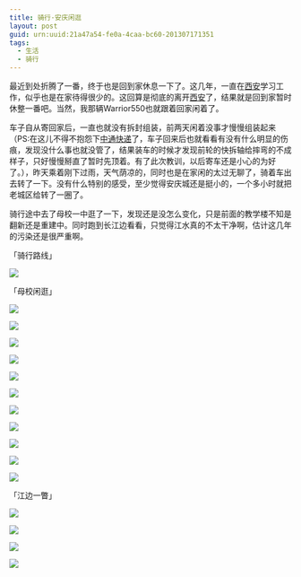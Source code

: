 ```yaml
---
title: 骑行·安庆闲逛
layout: post
guid: urn:uuid:21a47a54-fe0a-4caa-bc60-201307171351
tags:
  - 生活
  - 骑行
---
```


最近到处折腾了一番，终于也是回到家休息一下了。这几年，一直在[西安][1]学习工作，似乎也是在家待得很少的。这回算是彻底的离开[西安][1]了，结果就是回到家暂时休整一番吧。当然，我那辆Warrior550也就跟着回家闲着了。

车子自从寄回家后，一直也就没有拆封组装，前两天闲着没事才慢慢组装起来（PS:在这儿不得不抱怨下[中通快递][2]了，车子回来后也就看看有没有什么明显的伤痕，发现没什么事也就没管了，结果装车的时候才发现前轮的快拆轴给摔弯的不成样子，只好慢慢掰直了暂时先顶着。有了此次教训，以后寄车还是小心的为好了。），昨天乘着刚下过雨，天气荫凉的，同时也是在家闲的太过无聊了，骑着车出去转了一下。没有什么特别的感受，至少觉得安庆城还是挺小的，一个多小时就把老城区给转了一圈了。

骑行途中去了母校一中逛了一下，发现还是没怎么变化，只是前面的教学楼不知是翻新还是重建中。同时跑到长江边看看，只觉得江水真的不太干净啊，估计这几年的污染还是很严重啊。

「骑行路线」

<span class="img-800">![](/media/files/2013/07/17/biking-line.png)</span>

「母校闲逛」

<span class="img-800">![](/media/files/2013/07/17/biking-school-1.jpg)</span>

<span class="img-800">![](/media/files/2013/07/17/biking-school-2.jpg)</span>

<span class="img-800">![](/media/files/2013/07/17/biking-school-3.jpg)</span>

<span class="img-800">![](/media/files/2013/07/17/biking-school-4.jpg)</span>

<span class="img-800">![](/media/files/2013/07/17/biking-school-5.jpg)</span>

<span class="img-800">![](/media/files/2013/07/17/biking-school-6.jpg)</span>

<span class="img-800">![](/media/files/2013/07/17/biking-school-7.jpg)</span>

<span class="img-800">![](/media/files/2013/07/17/biking-school-8.jpg)</span>

<span class="img-800">![](/media/files/2013/07/17/biking-school-9.jpg)</span>

<span class="img-800">![](/media/files/2013/07/17/biking-school-10.jpg)</span>

<span class="img-800">![](/media/files/2013/07/17/biking-school-11.jpg)</span>

「江边一瞥」

<span class="img-800">![](/media/files/2013/07/17/biking-changjiang-1.jpg)</span>

<span class="img-800">![](/media/files/2013/07/17/biking-changjiang-2.jpg)</span>

<span class="img-800">![](/media/files/2013/07/17/biking-changjiang-3.jpg)</span>

<span class="img-800">![](/media/files/2013/07/17/biking-changjiang-4.jpg)</span>


[1]:http://weibo.com/inxian
[2]:http://www.zto.cn